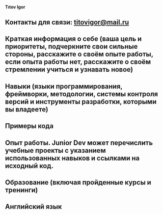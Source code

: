 #### Tıtov Igor
## Контакты для связи: titovigor@mail.ru
## Краткая информация о себе (ваша цель и приоритеты, подчеркните свои сильные стороны, расскажите о своём опыте работы, если опыта работы нет, расскажите о своём стремлении учиться и узнавать новое)
## Навыки (языки программирования, фреймворки, методологии, системы контроля версий и инструменты разработки, которыми вы владеете)
## Примеры кода
## Опыт работы. Junior Dev может перечислить учебные проекты с указанием использованных навыков и ссылками на исходный код.
## Образование (включая пройденные курсы и тренинги)
## Английский язык 